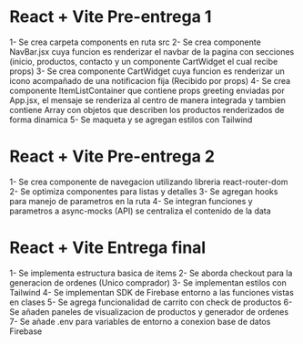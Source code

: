 # React + Vite Pre-entrega 1

1- Se crea carpeta components en ruta src
2- Se crea componente NavBar.jsx cuya funcion es renderizar el navbar de la pagina con secciones (inicio, productos, contacto y un componente CartWidget el cual recibe props)
3- Se crea componente CartWidget cuya funcion es renderizar un icono acompañado de una notificacion fija (Recibido por props)
4- Se crea componente ItemListContainer que contiene props greeting enviadas por App.jsx, el mensaje se renderiza al centro de manera integrada y tambien contiene Array con objetos que describen los productos renderizados de forma dinamica
5- Se maqueta y se agregan estilos con Tailwind

# React + Vite Pre-entrega 2

1- Se crea componente de navegacion utilizando libreria react-router-dom
2- Se optimiza componentes para listas y detalles
3- Se agregan hooks para manejo de parametros en la ruta
4- Se integran funciones y parametros a async-mocks (API) se centraliza el contenido de la data

# React + Vite Entrega final

1- Se implementa estructura basica de items
2- Se aborda checkout para la generacion de ordenes (Unico comprador)
3- Se implementan estilos con Tailwind
4- Se implementan SDK de Firebase entorno a las funciones vistas en clases
5- Se agrega funcionalidad de carrito con check de productos
6- Se añaden paneles de visualizacion de productos y generador de ordenes
7- Se añade .env para variables de entorno a conexion base de datos Firebase
